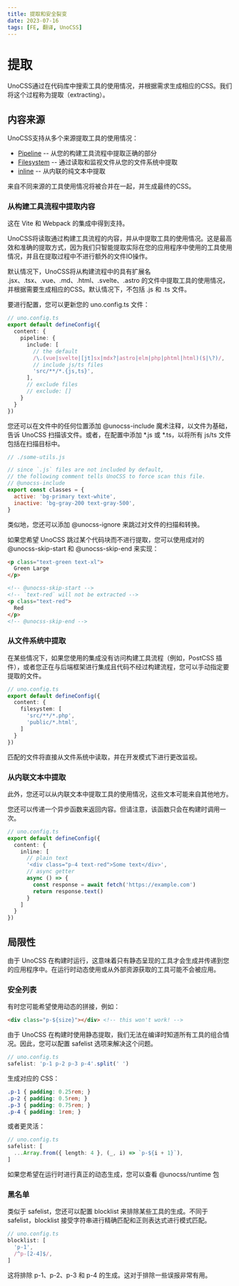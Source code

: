 ```yaml
---
title: 提取和安全裂变
date: 2023-07-16
tags: [FE, 翻译, UnoCSS]
---
```


# 提取

UnoCSS通过在代码库中搜索工具的使用情况，并根据需求生成相应的CSS。我们将这个过程称为提取（extracting）。

## 内容来源

UnoCSS支持从多个来源提取工具的使用情况：

- [Pipeline](https://unocss.dev/guide/extracting#extracting-from-build-tools-pipeline) -- 从您的构建工具流程中提取正确的部分
- [Filesystem](https://unocss.dev/guide/extracting#extracting-from-filesystem) -- 通过读取和监视文件从您的文件系统中提取
- [inline](https://unocss.dev/guide/extracting#extracting-from-inline-text) -- 从内联的纯文本中提取

来自不同来源的工具使用情况将被合并在一起，并生成最终的CSS。

### 从构建工具流程中提取内容

这在 Vite 和 Webpack 的集成中得到支持。

UnoCSS将读取通过构建工具流程的内容，并从中提取工具的使用情况。这是最高效和准确的提取方式，因为我们只智能提取实际在您的应用程序中使用的工具使用情况，并且在提取过程中不进行额外的文件IO操作。

默认情况下，UnoCSS将从构建流程中的具有扩展名 .jsx、.tsx、.vue、.md、.html、.svelte、.astro 的文件中提取工具的使用情况，并根据需要生成相应的CSS。默认情况下，不包括 .js 和 .ts 文件。

要进行配置，您可以更新您的 uno.config.ts 文件：

```typescript
// uno.config.ts
export default defineConfig({
  content: {
    pipeline: {
      include: [
        // the default
        /\.(vue|svelte|[jt]sx|mdx?|astro|elm|php|phtml|html)($|\?)/,
        // include js/ts files
        'src/**/*.{js,ts}',
      ],
      // exclude files
      // exclude: []
    }
  }
})
```

您还可以在文件中的任何位置添加 @unocss-include 魔术注释，以文件为基础，告诉 UnoCSS 扫描该文件。或者，在配置中添加 *.js 或 *.ts，以将所有 js/ts 文件包括在扫描目标中。

```javascript
// ./some-utils.js

// since `.js` files are not included by default,
// the following comment tells UnoCSS to force scan this file.
// @unocss-include
export const classes = {
  active: 'bg-primary text-white',
  inactive: 'bg-gray-200 text-gray-500',
}
```

类似地，您还可以添加 @unocss-ignore 来跳过对文件的扫描和转换。

如果您希望 UnoCSS 跳过某个代码块而不进行提取，您可以使用成对的 @unocss-skip-start 和 @unocss-skip-end 来实现：

```html
<p class="text-green text-xl">
  Green Large
</p>

<!-- @unocss-skip-start -->
<!-- `text-red` will not be extracted -->
<p class="text-red">
  Red
</p>
<!-- @unocss-skip-end -->
```

### 从文件系统中提取
在某些情况下，如果您使用的集成没有访问构建工具流程（例如，PostCSS 插件），或者您正在与后端框架进行集成且代码不经过构建流程，您可以手动指定要提取的文件。

```typescript
// uno.config.ts
export default defineConfig({
  content: {
    filesystem: [
      'src/**/*.php',
      'public/*.html',
    ]
  }
})
```
匹配的文件将直接从文件系统中读取，并在开发模式下进行更改监视。

### 从内联文本中提取

此外，您还可以从内联文本中提取工具的使用情况，这些文本可能来自其他地方。

您还可以传递一个异步函数来返回内容。但请注意，该函数只会在构建时调用一次。

```typescript
// uno.config.ts
export default defineConfig({
  content: {
    inline: [
      // plain text
      '<div class="p-4 text-red">Some text</div>',
      // async getter
      async () => {
        const response = await fetch('https://example.com')
        return response.text()
      }
    ]
  }
})
```

## 局限性

由于 UnoCSS 在构建时运行，这意味着只有静态呈现的工具才会生成并传递到您的应用程序中。在运行时动态使用或从外部资源获取的工具可能不会被应用。

### 安全列表
有时您可能希望使用动态的拼接，例如：
```html
<div class="p-${size}"></div> <!-- this won't work! -->
```
由于 UnoCSS 在构建时使用静态提取，我们无法在编译时知道所有工具的组合情况。因此，您可以配置 safelist 选项来解决这个问题。

```typescript
// uno.config.ts
safelist: 'p-1 p-2 p-3 p-4'.split(' ')
```
生成对应的 CSS：
```css
.p-1 { padding: 0.25rem; }
.p-2 { padding: 0.5rem; }
.p-3 { padding: 0.75rem; }
.p-4 { padding: 1rem; }
```

或者更灵活：
```typescript
// uno.config.ts
safelist: [
  ...Array.from({ length: 4 }, (_, i) => `p-${i + 1}`),
]
```

如果您希望在运行时进行真正的动态生成，您可以查看 @unocss/runtime 包

### 黑名单

类似于 safelist，您还可以配置 blocklist 来排除某些工具的生成。不同于 safelist，blocklist 接受字符串进行精确匹配和正则表达式进行模式匹配。

```typescript
// uno.config.ts
blocklist: [
  'p-1',
  /^p-[2-4]$/,
]
```
这将排除 p-1、p-2、p-3 和 p-4 的生成。这对于排除一些误报非常有用。